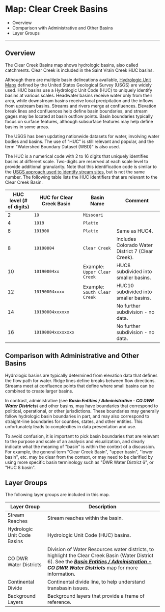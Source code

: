 # Map: Clear Creek Basins #

*   Overview
*   Comparison with Administrative and Other Basins
*   Layer Groups

-------------------

## Overview

The Clear Creek Basins map shows hydrologic basins, also called catchments.
Clear Creek is included in the Saint Vrain Creek HUC basins.

Although there are multiple basin delineations available,
[Hydrologic Unit Maps](https://water.usgs.gov/GIS/huc.html) defined
by the United States Geological Survey (USGS) are widely used.
HUC basins use a Hydrologic Unit Code (HUC) to uniquely identify basins at various scales.
Headwater basins receive water only from their area,
while downstream basins receive local precipitation and the inflows from upstream basins.
Streams and rivers merge at confluences.
Elevation break lines and confluences help define basin boundaries,
and stream gages may be located at basin outflow points.
Basin boundaries typically focus on surface features,
although subsurface features may help define basins in some areas.

The USGS has been updating nationwide datasets for water,
involving water bodies and basins.
The use of "HUC" is still relevant and popular, and the term "Watershed Boundary Dataset (WBD)" is also used.

The HUC is a numerical code with 2 to 16 digits that uniquely identifies basins at different scale.
Two-digits are reserved at each scale level to provide additional granularity.
Note that this identification code is similar to the
[USGS approach used to identify stream sites](https://help.waterdata.usgs.gov/faq/sites/do-station-numbers-have-any-particular-meaning),
but is not the same number.
The following table lists the HUC identifiers that are relevant to the Clear Creek Basin.

| **HUC level (# of digits)** | **HUC for Clear Creek Basin** | **Basin Name** | **Comment** |
| -- | -- | -- | -- |
| 2 | `10` | `Missouri` | |
| 4 | `1019` | `Platte` | |
| 6 | `101900` | `Platte` | Same as HUC4. |
| 8 | `10190004` | `Clear Creek` | Includes Colorado Water District 7 (Clear Creek). |
| 10 | `10190004xx` | Example: `Upper Clear Creek` | HUC8 subdivided into smaller basins. |
| 12 | `10190004xxxx` | Example: `South Clear Creek` | HUC10 subdivided into smaller basins. |
| 14 | `10190004xxxxxx` | | No further subdivision - no data. |
| 16 | `10190004xxxxxxxx` | | No further subdivision - no data. |

## Comparison with Administrative and Other Basins ##

Hydrologic basins are typically determined from elevation data that defines the flow path for water.
Ridge lines define breaks between flow directions. Streams meet at confluence points that
define where small basins can be combined to create larger basins.

In contrast, administrative (see ***Basin Entities / Administrative - CO DWR Water Districts***)
and other basins, may have boundaries that correspond to political, operational, or other jurisdictions.
These boundaries may generally follow hydrologic basin boundaries in part,
and may also correspond to straight-line boundaries for counties, states, and other entities.
This unfortunately leads to complexities in data presentation and use.

To avoid confusion, it is important to pick basin boundaries that are relevant to the purpose
and scale of an analysis and visualization, and clearly indicate what the meaning of "basin"
is within the context of a discussion.
For example, the general term "Clear Creek Basin", "upper basin", "lower basin", etc. may be clear from the context,
or may need to be clarified by using more specific basin terminology such as
"DWR Water District 6", or "HUC 8 basin".

## Layer Groups ##

The following layer groups are included in this map.

| **Layer Group** | **Description** |
| -- | -- |
| Stream Reaches | Stream reaches within the basin. |
| Hydrologic Unit Code Basins | Hydrologic Unit Code (HUC) basins. |
| CO DWR Water Districts | Division of Water Resources water districts, to highlight the Clear Creek Basin (Water District 6).  See the [***Basin Entities / Administration - CO DWR Water Districts***](#map/entities-codwr-waterdistricts) map for more information. |
| Continental Divide | Continental divide line, to help understand transbasin issues. |
| Background Layers | Background layers that provide a frame of reference. |
